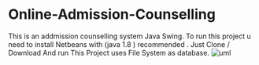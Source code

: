 # Online-Admission-Counselling
This is an addmission counselling system Java Swing.
To run this project u need to install Netbeans with (java 1.8 ) recommended .
Just Clone / Download And run
This Project uses File System as database.
![uml](https://github.com/user-attachments/assets/648a43db-5756-4aa7-b3ed-23b1a84cda80)

